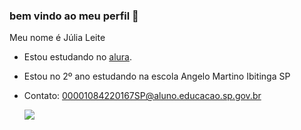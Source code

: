 ### bem vindo ao meu perfil 🖤

Meu nome é Júlia Leite

- Estou estudando no [alura](https://www.alura.com.br).
- Estou no 2º ano estudando na escola Angelo Martino Ibitinga SP

- Contato: 00001084220167SP@aluno.educacao.sp.gov.br

  ![](https://media1.tenor.com/m/f911hugXZHAAAAAC/scrunchy-dog-awkward-smile.gif)
